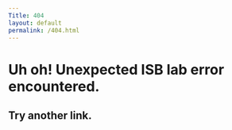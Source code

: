 ```yaml
---
Title: 404
layout: default
permalink: /404.html
---
```


# Uh oh! Unexpected ISB lab error encountered. 
## Try another link. 
